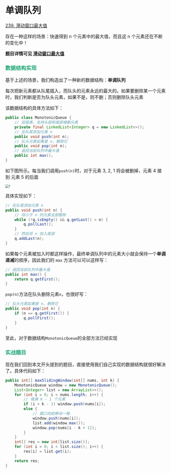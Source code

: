 # 单调队列

[239. 滑动窗口最大值](https://leetcode-cn.com/problems/sliding-window-maximum/)



存在一种这样的场景：快速得到 n 个元素中的最大值，而且这 n 个元素还在不断的变化中！

**题目详情可见 [滑动窗口最大值](https://leetcode-cn.com/problems/sliding-window-maximum/)**

### <font color=#1FA774>数据结构实现</font>

基于上述的场景，我们构造出了一种新的数据结构：**单调队列**

每次把新元素都从队尾插入，而队头的元素永远的最大的。如果要删除某一个元素时，我们判断是否为队头元素，如果不是，则不删；否则删除队头元素

该数据结构的具体方法如下：

```java
public class MonotonicQueue {
    // 双链表，支持头部和尾部增删元素
    private final LinkedList<Integer> q = new LinkedList<>();
    // 在队尾添加元素 n
    public void push(int n);
    // 队头元素如果是 n，删除它
    public void pop(int n);
    // 返回当前队列中最大值
    public int max();
}
```

如下图所示。每当我们调用`push(n)`时，对于元素 3, 2, 1 将会被删掉，元素 4 接到 元素 5 的后面

<img src="https://cdn.jsdelivr.net/gh/LFool/image-hosting@master/20220823/2346351661269595M7ah4o1.svg" alt="1" style="zoom: 67%;" />

具体实现如下：

```java
// 在队尾添加元素 n
public void push(int n) {
    // 将小于 n 的元素全部删除
    while (!q.isEmpty() && q.getLast() < n) {
        q.pollLast();
    }
    // 然后将 n 加入尾部
    q.addLast(n);
}
```

如果每个元素被加入时都这样操作，最终单调队列中的元素大小就会保持一个**单调递减**的顺序，因此我们的 `max` 方法可以可以这样写：

```java
// 返回当前队列中最大值
public int max() {
    return q.getFirst();
}
```

`pop(n)`方法在队头删除元素`n`，也很好写：

```java
// 队头元素如果是 n，删除它
public void pop(int n) {
    if (n == q.getFirst()) {
        q.pollFirst();
    }
}
```

至此，对于数据结构`MonotonicQueue`的全部方法已经实现

### <font color=#1FA774>实战题目</font>

现在我们回到本文开头提到的题目，直接使用我们自己实现的数据结构就很好解决了。具体代码如下：

```java
public int[] maxSlidingWindow(int[] nums, int k) {
    MonotonicQueue window = new MonotonicQueue();
    List<Integer> list = new ArrayList<>();
    for (int i = 0; i < nums.length; i++) {
        // 填满 k - 1 个元素
        if (i < k - 1) window.push(nums[i]);
        else {
            // 窗口向前移动一格
            window.push(nums[i]);
            list.add(window.max());
            window.pop(nums[i - k + 1]);
        }
    }
    int[] res = new int[list.size()];
    for (int i = 0; i < list.size(); i++) {
        res[i] = list.get(i);
    }
    return res;
}
```